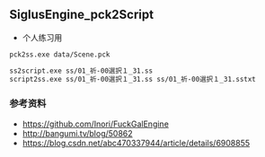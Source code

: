 ## SiglusEngine_pck2Script

+ 个人练习用



```bash
pck2ss.exe data/Scene.pck

ss2script.exe ss/01_祈-00選択１_31.ss
script2ss.exe ss/01_祈-00選択１_31.ss ss/01_祈-00選択１_31.sstxt
```



### 参考资料

+ https://github.com/Inori/FuckGalEngine
+ http://bangumi.tv/blog/50862
+ https://blog.csdn.net/abc470337944/article/details/6908855